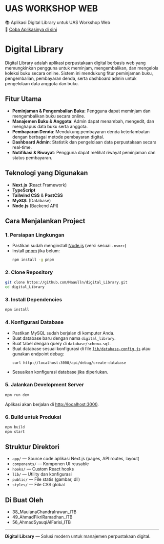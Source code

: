 # UAS WORKSHOP WEB

📚 Aplikasi Digital Library untuk UAS Workshop Web  
🔗 [Coba Aplikasinya di sini](https://library-next.up.railway.app)

# Digital Library

Digital Library adalah aplikasi perpustakaan digital berbasis web yang memungkinkan pengguna untuk meminjam, mengembalikan, dan mengelola koleksi buku secara online. Sistem ini mendukung fitur peminjaman buku, pengembalian, pembayaran denda, serta dashboard admin untuk pengelolaan data anggota dan buku.

## Fitur Utama

- **Peminjaman & Pengembalian Buku**: Pengguna dapat meminjam dan mengembalikan buku secara online.
- **Manajemen Buku & Anggota**: Admin dapat menambah, mengedit, dan menghapus data buku serta anggota.
- **Pembayaran Denda**: Mendukung pembayaran denda keterlambatan dengan berbagai metode pembayaran digital.
- **Dashboard Admin**: Statistik dan pengelolaan data perpustakaan secara real-time.
- **Notifikasi & Riwayat**: Pengguna dapat melihat riwayat peminjaman dan status pembayaran.

## Teknologi yang Digunakan

- **Next.js** (React Framework)
- **TypeScript**
- **Tailwind CSS** & **PostCSS**
- **MySQL** (Database)
- **Node.js** (Backend API)

## Cara Menjalankan Project

### 1. Persiapan Lingkungan

- Pastikan sudah menginstall [Node.js](https://nodejs.org/) (versi sesuai `.nvmrc`)
- Install [pnpm](https://pnpm.io/) jika belum:
  ```sh
  npm install -g pnpm
  ```

### 2. Clone Repository

```sh
git clone https://github.com/Maaulln/digital_Library.git
cd digital_Library
```

### 3. Install Dependencies

```sh
npm install
```

### 4. Konfigurasi Database

- Pastikan MySQL sudah berjalan di komputer Anda.
- Buat database baru dengan nama `digital_library`.
- Buat tabel dengan query di `database/schema.sql`.
- Buat database sesuai konfigurasi di file [`lib/database-config.js`](lib/database-config.js) atau gunakan endpoint debug:
  ```sh
  curl http://localhost:3000/api/debug/create-database
  ```
- Sesuaikan konfigurasi database jika diperlukan.

### 5. Jalankan Development Server

```sh
npm run dev
```
Aplikasi akan berjalan di [http://localhost:3000](http://localhost:3000).

### 6. Build untuk Produksi

```sh
npm build
npm start
```

## Struktur Direktori

- `app/` — Source code aplikasi Next.js (pages, API routes, layout)
- `components/` — Komponen UI reusable
- `hooks/` — Custom React hooks
- `lib/` — Utility dan konfigurasi
- `public/` — File statis (gambar, dll)
- `styles/` — File CSS global

## Di Buat Oleh
- 38_MaulanaChandraIrawan_ITB
- 49_AhmadFikriRamadhan_ITB
- 56_AhmadSyauqiAlFarisi_ITB

---

**Digital Library** — Solusi modern untuk manajemen perpustakaan digital.
